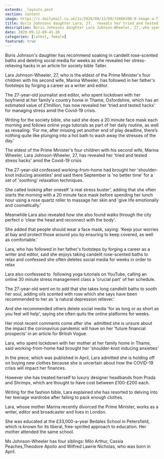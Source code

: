 ```yaml
---
extends: _layouts.post
section: content
image: https://i.dailymail.co.uk/1s/2020/09/12/09/33086398-0-image-a-7_1599899537965.jpg 
title: Boris Johnsons daughter Lara, 27,  reveals her tried and tested stress hacks  
description: Boris Johnsons daughter Lara Johnson-Wheeler, 27, who spent lockdown in Oxfordshire, said working from home gave her shoulder-knot inducing anxieties as she unveiled her stress hacks in Tatler. 
date: 2020-09-12-09-41-20 
categories: [latest, female] 
featured: true 
--- 
```

Boris Johnson's daughter has recommend soaking in candelit rose-scented baths and deleting social media for weeks as she revealed her stress-relieving hacks in an article for society bible Tatler. 

Lara Johnson-Wheeler, 27, who is the eldest of the Prime Minister's four children with his second wife, Marina Wheeler, has followed in her father's footsteps by forging a career as a writer and editor.

The 27-year-old journalist and editor, who spent lockdown with her boyfriend at her family's country home in Thame, Oxfordshire, which has an estimated value of £1million, has now revealed her 'tried and tested hacks' for managing stress amid the Covid-19 crisis.  

Writing for the society bible, she said she does a 20 minute face mask each morning and follows online yoga tutorials as part of her daily routine, as well as revealing: 'For me, after missing yet another end of play deadline, there’s nothing quite like plunging into a hot bath to wash away the stresses of the day.'

The eldest of the Prime Minister's four children with his second wife, Marina Wheeler, Lara Johnson-Wheeler, 27, has revealed her 'tried and tested stress hacks' amid the Covid-19 crisis 

The 27-year-old confessed working-from-home had brought her 'shoulder-knot inducing anxieties' and said there September is 'no better time' for a set of 'soothing' relaxation techniques. 

She called looking after oneself 'a real stress buster', adding that she often starts the morning with a 20 minute face mask before spending her lunch hour using a rose quartz roller to massage her skin and 'give life emotionally and cosmetically.'

Meanwhile Lara also revealed how she also found walks through the city perfect o 'clear the head and reconnect with the body'.

She added that people should wear a face mask, saying: 'Keep your worries at bay and protect those around you by ensuring to keep covered, as well as comfortable.'

Lara, who has followed in her father's footsteps by forging a career as a writer and editor, said she enjoys taking candelit rose-scented baths to relax and confessed she often deletes social media for weeks in order to relax 

Lara also confessed to  following yoga tutorials on YouTube, calling an online 30 minute stress management class a 'crucial part' of her schedule.

The 27-year-old went on to add that she takes long candlelit baths to sooth her soul, adding oils scented with rose which she says have been recommended to her as 'a natural depression reliever.'

And she recommended others delete social media 'for as long or as short as you feel will help', saying she often quits the online platforms for weeks.  

Her most recent comments come after she  admitted she is unsure about the impact the coronavirus pandemic will have on her 'future financial prospects' in an article for British Vogue.  

Lara, who spent lockdown with her mother at her family home in Thame, said working-from-home had brought her 'shoulder-knot inducing anxieties'

In the piece, which was published in April, Lara admitted she is holding off on buying new clothes because she is uncertain about how the COVID-19 crisis will impact her finances.

However she has treated herself to luxury designer headbands from Prada and Shrimps, which are thought to have cost between £100-£200 each.

Writing for the fashion bible, Lara explained she has resorted to delving into her teenage wardrobe after failing to pack enough clothes. 

Lara, whose mother Marina recently divorced the Prime Minister, works as a writer, editor and broadcaster and lives in London. 

She was educated at the £33,000-a-year Bedales School in Petersfield, which is known for its liberal, free-spirited approach to education. Her mother attended the same school.

Ms Johnson-Wheeler has four siblings: Milo Arthur, Cassia Peaches,Theodore Apollo and Wilfred Lawrie Nicholas, who was born in April.    

